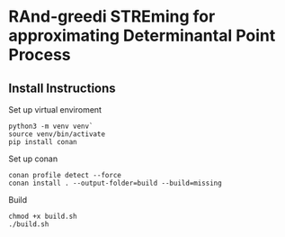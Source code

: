 # RAnd-greedi STREming for approximating Determinantal Point Process

## Install Instructions
Set up virtual enviroment
```
python3 -m venv venv`
source venv/bin/activate
pip install conan
```

Set up conan
```
conan profile detect --force
conan install . --output-folder=build --build=missing
```

Build
```
chmod +x build.sh
./build.sh
```
